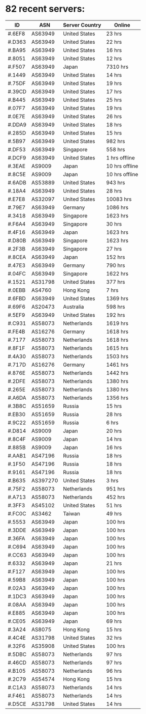# 82 recent servers:

| ID | ASN | Server Country | Online |
| ------ | ------ | ------ | ------ |
| #.6EF8 | AS63949 | United States | 23 hrs |
| #.D363 | AS63949 | United States | 22 hrs |
| #.BA95 | AS63949 | United States | 16 hrs |
| #.8051 | AS63949 | United States | 12 hrs |
| #.F507 | AS63949 | Japan | 7310 hrs |
| #.1449 | AS63949 | United States | 14 hrs |
| #.75DF | AS63949 | United States | 19 hrs |
| #.39CD | AS63949 | United States | 17 hrs |
| #.B445 | AS63949 | United States | 25 hrs |
| #.07F7 | AS63949 | United States | 19 hrs |
| #.0E7E | AS63949 | United States | 26 hrs |
| #.DDA9 | AS63949 | United States | 18 hrs |
| #.285D | AS63949 | United States | 15 hrs |
| #.5B97 | AS63949 | United States | 982 hrs |
| #.DF53 | AS63949 | Singapore | 558 hrs |
| #.DCF9 | AS63949 | United States | 1 hrs offline |
| #.3EAE | AS9009 | Japan | 10 hrs offline |
| #.8C5E | AS9009 | Japan | 10 hrs offline |
| #.6ADB | AS53889 | United States | 943 hrs |
| #.18A4 | AS63949 | United States | 28 hrs |
| #.E7E8 | AS32097 | United States | 10083 hrs |
| #.79E7 | AS63949 | Germany | 1086 hrs |
| #.3418 | AS63949 | Singapore | 1623 hrs |
| #.F6A4 | AS63949 | Singapore | 30 hrs |
| #.4F16 | AS63949 | Japan | 1623 hrs |
| #.D80B | AS63949 | Singapore | 1623 hrs |
| #.2F3B | AS63949 | Singapore | 27 hrs |
| #.8CEA | AS63949 | Japan | 152 hrs |
| #.47E3 | AS63949 | Germany | 790 hrs |
| #.04FC | AS63949 | Singapore | 1622 hrs |
| #.1521 | AS31798 | United States | 377 hrs |
| #.0EBB | AS4760 | Hong Kong | 7 hrs |
| #.6FBD | AS63949 | United States | 1369 hrs |
| #.69F6 | AS20473 | Australia | 598 hrs |
| #.5EF9 | AS63949 | United States | 192 hrs |
| #.C931 | AS58073 | Netherlands | 1619 hrs |
| #.FE4B | AS16276 | Germany | 1618 hrs |
| #.7177 | AS58073 | Netherlands | 1618 hrs |
| #.8F1F | AS58073 | Netherlands | 1615 hrs |
| #.4A30 | AS58073 | Netherlands | 1503 hrs |
| #.717D | AS16276 | Germany | 1461 hrs |
| #.876E | AS58073 | Netherlands | 1442 hrs |
| #.2DFE | AS58073 | Netherlands | 1380 hrs |
| #.265E | AS58073 | Netherlands | 1380 hrs |
| #.A6DA | AS58073 | Netherlands | 1356 hrs |
| #.3B8C | AS51659 | Russia | 15 hrs |
| #.EB30 | AS51659 | Russia | 28 hrs |
| #.9C22 | AS51659 | Russia | 6 hrs |
| #.D814 | AS9009 | Japan | 20 hrs |
| #.8C4F | AS9009 | Japan | 14 hrs |
| #.885B | AS9009 | Japan | 16 hrs |
| #.AAB1 | AS47196 | Russia | 18 hrs |
| #.1F50 | AS47196 | Russia | 18 hrs |
| #.9161 | AS47196 | Russia | 18 hrs |
| #.B635 | AS397270 | United States | 3 hrs |
| #.75F2 | AS58073 | Netherlands | 951 hrs |
| #.A713 | AS58073 | Netherlands | 452 hrs |
| #.3FF3 | AS45102 | United States | 51 hrs |
| #.FC0C | AS3462 | Taiwan | 49 hrs |
| #.5553 | AS63949 | Japan | 100 hrs |
| #.3DDE | AS63949 | Japan | 100 hrs |
| #.36FA | AS63949 | Japan | 100 hrs |
| #.C694 | AS63949 | Japan | 100 hrs |
| #.CC63 | AS63949 | Japan | 100 hrs |
| #.6332 | AS63949 | Japan | 21 hrs |
| #.F127 | AS63949 | Japan | 100 hrs |
| #.59B8 | AS63949 | Japan | 100 hrs |
| #.02A3 | AS63949 | Japan | 100 hrs |
| #.1DC3 | AS63949 | Japan | 100 hrs |
| #.08AA | AS63949 | Japan | 100 hrs |
| #.E885 | AS63949 | Japan | 100 hrs |
| #.CE05 | AS63949 | Japan | 69 hrs |
| #.3A24 | AS8075 | Hong Kong | 15 hrs |
| #.4C4E | AS31798 | United States | 32 hrs |
| #.32F6 | AS35908 | United States | 100 hrs |
| #.5DBC | AS58073 | Netherlands | 97 hrs |
| #.46CD | AS58073 | Netherlands | 97 hrs |
| #.B105 | AS58073 | Netherlands | 96 hrs |
| #.2C79 | AS54574 | Hong Kong | 15 hrs |
| #.C1A3 | AS58073 | Netherlands | 14 hrs |
| #.F461 | AS58073 | Netherlands | 14 hrs |
| #.D5CE | AS31798 | United States | 14 hrs |

